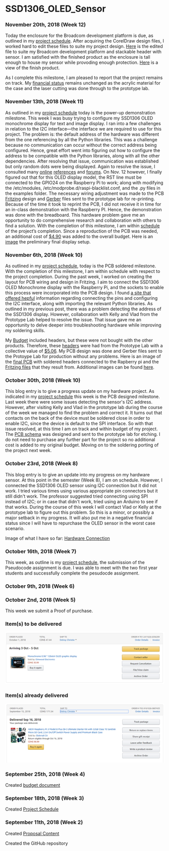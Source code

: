 
SSD1306_OLED_Sensor
===============

### November 20th, 2018 (Week 12)

Today the enclosure for the Broadcom development platform is due, as outlined in my [project schedule](https://github.com/dchristie75/SSD1306-Monochrome-OLED/blob/master/Documentation/Project_Schedule.mpp). After acquiring the CorelDraw design files, I worked hard to edit these files to suite my project design. [Here](https://github.com/dchristie75/SSD1306-Monochrome-OLED/blob/master/Documentation/Pi2Case.cdr) is the edited file to suite my Broadcom development platform and stackable header with sensor. I am satisfied with the finished product as the enclosure is tall enough to house my sensor while provoding enough protection. [Here](https://github.com/dchristie75/SSD1306-Monochrome-OLED/blob/master/Index_src/PiCase.jpg) is a view of the finish product.

As I complete this milestone, I am pleased to report that the project remains on track. My [financial status](https://github.com/dchristie75/SSD1306-Monochrome-OLED/blob/master/Documentation/Hardware_Production_Budget.xlsx) remains unchanged as the acrylic material for the case and the laser cutting was done through to the prototype lab.


### November 13th, 2018 (Week 11)

As outlined in my [project schedule](https://github.com/dchristie75/SSD1306-Monochrome-OLED/blob/master/Documentation/Project_Schedule.mpp) today is the power-up demonstration milestone. This week I was busy trying to configure my SSD1306 OLED monochrome display for text and image display. I ran into a few challenges in relation to the I2C interface—the interface we are required to use for this project. The problem is: the default address of the hardware was different from the one referencing by all the Python libraries. This was a challenge because no communication can occur without the correct address being configured. Hence, great effort went into figuring out how to configure the address to be compatible with the Python libraries, along with all the other dependencies. After resolving that issue, communication was established but only random dots were being displayed. Again to resolve the issue, I consulted many [online]( https://www.raspberrypi-spy.co.uk/2018/04/i2c-oled-display-module-with-raspberry-pi/#comment-227572) [references]( http://hallard.me/adafruit-ssd1306-oled-display-driver-for-raspberry-pi/) and [forums](https://forums.adafruit.com/viewtopic.php?f=57&t=132871&p=659887&hilit=ssd1306+OLED+raspberry+pi#p659887). On Nov. 12 however, I finally figured out that for this OLED display model, the RST line must be connected to the GPIO24 on the Raspberry Pi to work; along with modifying the /etc/modules, /etc/modprobe.d/raspi-blacklist.conf, and the .py files in the examples folder. The necessary wiring adjustment was made to the PCB [Fritzing](https://github.com/dchristie75/SSD1306-Monochrome-OLED/blob/master/Documentation/SSD1306_Wiring_Final.fzz) design and [Gerber](https://github.com/dchristie75/SSD1306-Monochrome-OLED/blob/master/Documentation/SSD1306_Gerber_Files.rar) files sent to the prototype lab for re-printing. Because of the time it took to reprint the PCB, I did not receive it in time for an in-class demonstration with the Raspberry PI. Hence, the demonstration was done with the breadboard. This hardware problem gave me an opportunity to do comprehensive research and collaboration with others to find a solution. With the completion of this milestone, I am within [schedule](https://github.com/dchristie75/SSD1306-Monochrome-OLED/blob/master/Documentation/Project_Schedule.mpp) of the project’s completion. Since a reproduction of the PCB was needed, an additional cost of [$4.90](https://www.seeedstudio.com/fusion.html) was added to the overall budget. Here is an [image](https://github.com/dchristie75/SSD1306-Monochrome-OLED/blob/master/Index_src/20181113_000239.jpg) the preliminary final display setup.


### November 6th, 2018 (Week 10)

As outlined in my [project schedule](https://github.com/dchristie75/SSD1306-Monochrome-OLED/blob/master/Documentation/Project_Schedule.mpp), today is the PCB soldered milestone. With the completion of this milestone, I am within schedule with respect to the project completion. During the past week, I worked on creating the layout for PCB wiring and design in Fritzing. I aim to connect the SSD1306 OLED Monochrome display with the Raspberry Pi, and the sockets to enable this process were incorporated into the PCB design. I found [a site that offered hepful](https://www.raspberrypi-spy.co.uk/2018/04/i2c-oled-display-module-with-raspberry-pi/) information regarding connecting the pins and configuring the I2C interface, along with importing the relevant Python libraries. As outlined in my previous post, there was a problem detecting the address of the SSD1306 display. However, collaboration with Kelly and Vlad from the Prototype Lab helped to resolve the issue. That issue gave me an opportunity to delve deeper into troubleshooting hardware while improving my soldering skills. 

My [Budget](https://github.com/dchristie75/SSD1306-Monochrome-OLED/blob/master/Documentation/Hardware_Production_Budget.xlsx) included headers, but these were not bought with the other products. Therefore, these [headers](https://www.digikey.ca/product-detail/en/sullins-connector-solutions/PPTC081LFBN-RC/S7006-ND/810147) were had from the Prototype Lab with a collective value of [$5.06](https://www.digikey.ca/product-detail/en/adafruit-industries-llc/2223/1528-1385-ND/5629433). My PCB design was done and Gerber files sent to the Protoype Lab for production without any problems. Here is an image of the [final PCB](https://github.com/dchristie75/SSD1306-Monochrome-OLED/blob/master/images/pcb.jpg) with soldered headers connected to the Rapberry pi and the [Fritzing files](https://github.com/dchristie75/SSD1306-Monochrome-OLED/blob/master/Documentation/SSD1306_Wiring_Final.fzz) that they result from. Additional images can be found [here](https://github.com/dchristie75/SSD1306-Monochrome-OLED/tree/master/Index_src).


### October 30th, 2018 (Week 10)

This blog entry is to give a progress update on my hardware project. As indicated in my [project schedule](https://github.com/dchristie75/SSD1306-Monochrome-OLED/blob/master/Documentation/Project_Schedule.mpp) this week is the PCB designed milestone. Last week there were some issues detecting the sensor's I2C address. However, after visiting Kelly and Vlad in the prototype lab during the course of the week we managed to find the problem and correct it. It turns out that contacts on the back of the device must be soldered close in order to enable I2C, since the device is default to the SPI interface. So with that issue resolved, at this time I am on track and within budget of my project. The [PCB schema](https://github.com/dchristie75/SSD1306-Monochrome-OLED/blob/master/Index_src/SSD1306_Wiring_Final_pcb.jpg) was designed and sent to the prototype lab for etching. I do not need to purchase any further part for the project so no additional cost is added to my original budget. Moving on to the soldering porting of the project next week.


### October 23rd, 2018 (Week 8)

This blog entry is to give an update into my progress on my hardware sensor. At this point in the semester (Week 8), I am on schedule. However, I connected the SSD1306 OLED sensor using I2C connection but it did not work. I tried various times using various appropriate pin connectors but it still didn't work. The professor suggested tried connecting using SPI instead of I2C; or in case that didn't work, tried using an Arduino to see if that works. During the course of this week I will contact Vlad or Kelly at the prototype lab to figure out this problem. So this is a minor, or possibly a major setback in my progress. It will also put me in a negative financial status since I will have to repurchase the OLED sensor in the worst case scenario.

Image of what I have so far:
[Hardware Connection](hardware.png)


### October 16th, 2018 (Week 7)

This week, as outline is my [project schedule](https://github.com/dchristie75/SSD1306-Monochrome-OLED/blob/master/Documentation/Project_Schedule.mpp), the submission of the Pseudocode assignment is due. I was able to meet with the two first year students and successfully complete the pesudocde assignment. 


### October 9th, 2018 (Week 6) 


### October 2nd, 2018 (Week 5)

This week we submit a Proof of purchase. 

### Item(s) to be delivered
![Item(s) to be delivered this week](Index_src/oled_display.PNG)

### Item(s) already delivered
![Item(s) already delivered to recipient](Index_src/pi.png)


### September 25th, 2018 (Week 4)

Created [budget document](Documentation/Hardware_Production_Budget.xlsx)


### September 18th, 2018 (Week 3)

Created [Project Schedule](Documentation/Project_Schedule.mpp)


### September 11th, 2018 (Week 2)

Created [Proposal Content](Documentation/Proposal_Content.xlsx)

Created the GitHub repository
